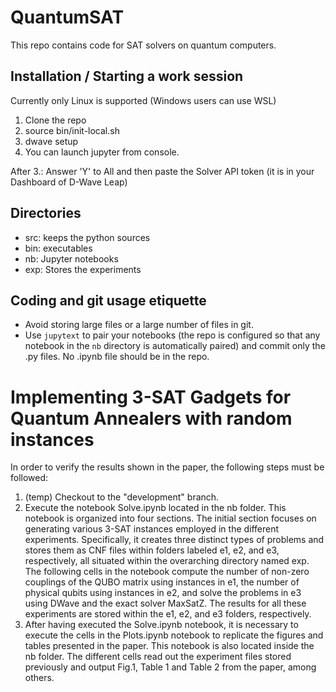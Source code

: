 # QuantumSAT

This repo contains code for SAT solvers on quantum computers.

## Installation / Starting a work session

Currently only Linux is supported (Windows users can use WSL)

1. Clone the repo
2. source bin/init-local.sh
3. dwave setup
4. You can launch jupyter from console.


After 3.: Answer 'Y' to All and then paste the Solver API token (it is in your Dashboard of D-Wave Leap)

## Directories

* src: keeps the python sources
* bin: executables
* nb: Jupyter notebooks
* exp: Stores the experiments

## Coding and git usage etiquette

* Avoid storing large files or a large number of files in git. 
* Use `jupytext` to pair your notebooks (the repo is configured so that any notebook in the `nb` directory is automatically paired) and commit only the .py files. No .ipynb file should be in the repo.


# Implementing 3-SAT Gadgets for Quantum Annealers with random instances
In order to verify the results shown in the paper, the following steps must be followed:

1. (temp) Checkout to the "development" branch.
2. Execute the notebook Solve.ipynb located in the nb folder. This notebook is organized into four sections. The initial section focuses on generating various 3-SAT instances employed in the different experiments. Specifically, it creates three distinct types of problems and stores them as CNF files within folders labeled e1, e2, and e3, respectively, all situated within the overarching directory named exp. The following cells in the notebook compute the number of non-zero couplings of the QUBO matrix using instances in e1, the number of physical qubits using instances in e2, and solve the problems in e3 using DWave and the exact solver MaxSatZ. The results for all these experiments are stored within the e1, e2, and e3 folders, respectively.
3. After having executed the Solve.ipynb notebook, it is necessary to execute the cells in the Plots.ipynb notebook to replicate the figures and tables presented in the paper. This notebook is also located inside the nb folder. The different cells read out the experiment files stored previously and output Fig.1, Table 1 and Table 2 from the paper, among others. 
